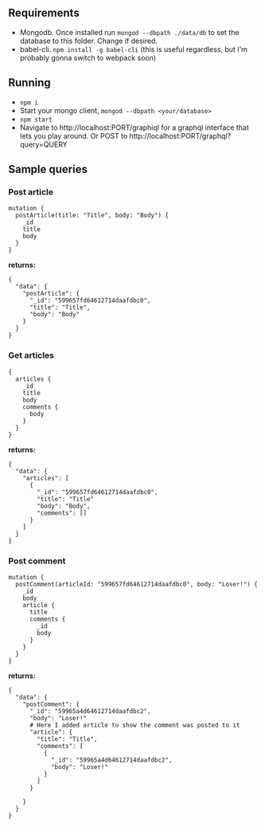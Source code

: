 ## Requirements

* Mongodb. Once installed run `mongod --dbpath ./data/db` to set the database to this folder. Change if desired.
* babel-cli. `npm install -g babel-cli` (this is useful regardless, but I'm probably gonna switch to webpack soon)

## Running

* `npm i`
* Start your mongo client, `mongod --dbpath <your/database>`
* `npm start`
* Navigate to http://localhost:PORT/graphiql for a graphql interface that lets you play around. Or POST to http://localhost:PORT/graphql?query=QUERY

## Sample  queries

### Post article

```
mutation {
  postArticle(title: "Title", body: "Body") {
    _id
    title
    body
  }
}
```
**returns:**
```
{
  "data": {
    "postArticle": {
      "_id": "599657fd64612714daafdbc0",
      "title": "Title",
      "body": "Body"
    }
  }
}
```

### Get articles

```
{
  articles {
    _id
    title
    body
    comments {
      body
    }
  }
}
```
**returns:**
```
{
  "data": {
    "articles": [
      {
        "_id": "599657fd64612714daafdbc0",
        "title": "Title"
        "body": "Body",
        "comments": []
      }
    ]
  }
}
```

### Post comment

```
mutation {
  postComment(articleId: "599657fd64612714daafdbc0", body: "Loser!") {
    _id
    body
    article {
      title
      comments {
        _id
        body
      }
    }
  }
}
```
**returns:**
```
{
  "data": {
    "postComment": {
      "_id": "59965a4d64612714daafdbc2",
      "body": "Loser!"
      # Here I added article to show the comment was posted to it
      "article": {
        "title": "Title",
        "comments": [
          {
            "_id": "59965a4d64612714daafdbc2",
            "body": "Loser!"
          }
        ]
      }

    }
  }
}
```

